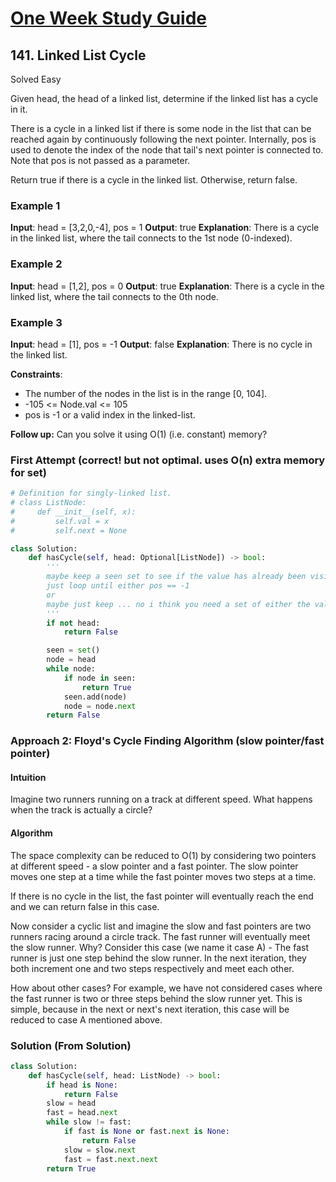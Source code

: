 # [One Week Study Guide](../readme.md)

## 141. Linked List Cycle

Solved
Easy

Given head, the head of a linked list, determine if the linked list has a cycle in it.

There is a cycle in a linked list if there is some node in the list that can be reached again by continuously following the next pointer. Internally, pos is used to denote the index of the node that tail's next pointer is connected to. Note that pos is not passed as a parameter.

Return true if there is a cycle in the linked list. Otherwise, return false.

### Example 1

**Input**: head = [3,2,0,-4], pos = 1
**Output**: true
**Explanation**: There is a cycle in the linked list, where the tail connects to the 1st node (0-indexed).

### Example 2

**Input**: head = [1,2], pos = 0
**Output**: true
**Explanation**: There is a cycle in the linked list, where the tail connects to the 0th node.

### Example 3

**Input**: head = [1], pos = -1
**Output**: false
**Explanation**: There is no cycle in the linked list.

**Constraints**:

- The number of the nodes in the list is in the range [0, 104].
- -105 <= Node.val <= 105
- pos is -1 or a valid index in the linked-list.

**Follow up:** Can you solve it using O(1) (i.e. constant) memory?

### First Attempt (correct! but not optimal. uses O(n) extra memory for set)

```Python
# Definition for singly-linked list.
# class ListNode:
#     def __init__(self, x):
#         self.val = x
#         self.next = None

class Solution:
    def hasCycle(self, head: Optional[ListNode]) -> bool:
        '''
        maybe keep a seen set to see if the value has already been visited
        just loop until either pos == -1
        or
        maybe just keep ... no i think you need a set of either the values or the actual node
        '''
        if not head:
            return False

        seen = set()
        node = head
        while node:
            if node in seen:
                return True
            seen.add(node)
            node = node.next
        return False
```

### Approach 2: Floyd's Cycle Finding Algorithm (slow pointer/fast pointer)

#### Intuition

Imagine two runners running on a track at different speed. What happens when the track is actually a circle?

#### Algorithm

The space complexity can be reduced to O(1) by considering two pointers at different speed - a slow pointer and a fast pointer. The slow pointer moves one step at a time while the fast pointer moves two steps at a time.

If there is no cycle in the list, the fast pointer will eventually reach the end and we can return false in this case.

Now consider a cyclic list and imagine the slow and fast pointers are two runners racing around a circle track. The fast runner will eventually meet the slow runner. Why? Consider this case (we name it case A) - The fast runner is just one step behind the slow runner. In the next iteration, they both increment one and two steps respectively and meet each other.

How about other cases? For example, we have not considered cases where the fast runner is two or three steps behind the slow runner yet. This is simple, because in the next or next's next iteration, this case will be reduced to case A mentioned above.

### Solution (From Solution)

```Python
class Solution:
    def hasCycle(self, head: ListNode) -> bool:
        if head is None:
            return False
        slow = head
        fast = head.next
        while slow != fast:
            if fast is None or fast.next is None:
                return False
            slow = slow.next
            fast = fast.next.next
        return True
```
